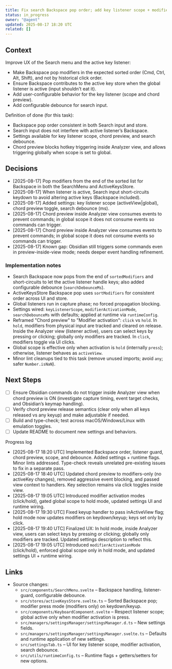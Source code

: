 ```yaml
---
title: Fix search Backspace pop order; add key listener scope + modifier activation (click/hold)
status: in_progress
owner: "@agent"
updated: 2025-08-17 18:20 UTC
related: []
---
```


## Context

Improve UX of the Search menu and the active key listener:
- Make Backspace pop modifiers in the expected sorted order (Cmd, Ctrl, Alt, Shift), and not by historical click order.
- Ensure Backspace contributes to the active key store when the global listener is active (input shouldn't eat it).
- Add user-configurable behavior for the key listener (scope and chord preview).
- Add configurable debounce for search input.

Definition of done (for this task):
- Backspace pop order consistent in both Search input and store.
- Search input does not interfere with active listener’s Backspace.
- Settings available for key listener scope, chord preview, and search debounce.
- Chord preview blocks hotkey triggering inside Analyzer view, and allows triggering globally when scope is set to global.

## Decisions

- [2025-08-17] Pop modifiers from the end of the sorted list for Backspace in both the SearchMenu and ActiveKeysStore.
- [2025-08-17] When listener is active, Search input short-circuits keydown to avoid altering active keys (Backspace included).
- [2025-08-17] Added settings: key listener scope (activeView|global), chord preview toggle, search debounce (ms).
- [2025-08-17] Chord preview inside Analyzer view consumes events to prevent commands; in global scope it does not consume events so commands can trigger.
- [2025-08-17] Chord preview inside Analyzer view consumes events to prevent commands; in global scope it does not consume events so commands can trigger.
- [2025-08-17] Known gap: Obsidian still triggers some commands even in preview-inside-view mode; needs deeper event handling refinement.

### Implementation notes

- Search Backspace now pops from the end of `sortedModifiers` and short-circuits to let the active listener handle keys; also added configurable debounce (`searchDebounceMs`).
- ActiveKeysStore Backspace pop uses `sortModifiers` for consistent order across UI and store.
- Global listeners run in capture phase; no forced propagation blocking.
- Settings wired: `keyListenerScope`, `modifierActivationMode`, `searchDebounceMs` with defaults; applied at runtime via `runtimeConfig`.
- Reframed "Chord preview" to "Modifier activation": `click` vs `hold`. In `hold`, modifiers from physical input are tracked and cleared on release. Inside the Analyzer view (listener active), users can select keys by pressing or clicking; globally only modifiers are tracked. In `click`, modifiers toggle via UI clicks.
- Global scope is effective only when activation is `hold` (internally `press`); otherwise, listener behaves as `activeView`.
- Minor lint cleanups tied to this task (remove unused imports; avoid `any`; safer `Number.isNaN`).

## Next Steps

- [ ] Ensure Obsidian commands do not trigger inside Analyzer view when chord preview is ON (investigate capture timing, event target checks, and Obsidian’s keymap handling).
- [ ] Verify chord preview release semantics (clear only when all keys released vs any keyup) and make adjustable if needed.
- [ ] Build and type-check; test across macOS/Windows/Linux with emulation toggles.
- [ ] Update README to document new settings and behaviors.

Progress log

- [2025-08-17 18:20 UTC] Implemented Backspace order, listener guard, chord preview, scope, and debounce. Added settings + runtime flags. Minor lints addressed. Type-check reveals unrelated pre-existing issues to fix in a separate pass.
- [2025-08-17 18:40 UTC] Updated chord preview to modifiers-only (no activeKey changes), removed aggressive event blocking, and passed view context to handlers. Key selection remains via click toggles inside view.
- [2025-08-17 19:05 UTC] Introduced modifier activation modes (click/hold), gated global scope to hold mode, updated settings UI and runtime wiring.
- [2025-08-17 19:30 UTC] Fixed keyup handler to pass inActiveView flag; hold mode now updates modifiers on keydown/keyup; keys set only by click.
- [2025-08-17 19:40 UTC] Finalized UX: In hold mode, inside Analyzer view, users can select keys by pressing or clicking; globally only modifiers are tracked. Updated settings description to reflect this.
- [2025-08-17 19:05 UTC] Introduced `modifierActivationMode` (click/hold), enforced global scope only in hold mode, and updated settings UI + runtime wiring.

## Links

- Source changes:
  - `src/components/SearchMenu.svelte` – Backspace handling, listener-guard, configurable debounce.
  - `src/stores/activeKeysStore.svelte.ts` – Sorted Backspace pop; modifier press mode (modifiers only) on keydown/keyup.
  - `src/components/KeyboardComponent.svelte` – Respect listener scope; global active only when modifier activation is press.
  - `src/managers/settingsManager/settingsManager.d.ts` – New settings fields.
  - `src/managers/settingsManager/settingsManager.svelte.ts` – Defaults and runtime application of new settings.
  - `src/settingsTab.ts` – UI for key listener scope, modifier activation, search debounce.
  - `src/utils/runtimeConfig.ts` – Runtime flags + getters/setters for new options.
